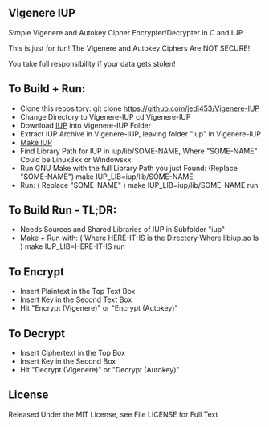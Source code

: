 Vigenere IUP
------------

Simple Vigenere and Autokey Cipher Encrypter/Decrypter in C and IUP

This is just for fun!  The Vigenere and Autokey Ciphers Are NOT SECURE!

You take full responsibility if your data gets stolen!


To Build + Run:
---------
- Clone this repository:
    git clone https://github.com/jedi453/Vigenere-IUP
- Change Directory to Vigenere-IUP
    cd Vigenere-IUP
- Download [IUP](http://webserver2.tecgraf.puc-rio.br/iup/) into Vigenere-IUP Folder
- Extract IUP Archive in Vigenere-IUP, leaving folder "iup" in Vigenere-IUP
- [Make IUP](http://webserver2.tecgraf.puc-rio.br/iup/en/building.html)
- Find Library Path for IUP in iup/lib/SOME-NAME, Where "SOME-NAME" Could be Linux3xx or Windowsxx
- Run GNU Make with the full Library Path you just Found: (Replace "SOME-NAME")
    make IUP_LIB=iup/lib/SOME-NAME
- Run: ( Replace "SOME-NAME" )
    make IUP_LIB=iup/lib/SOME-NAME run

To Build Run - TL;DR:
---------------------
- Needs Sources and Shared Libraries of IUP in Subfolder "iup"
- Make + Run with: ( Where HERE-IT-IS is the Directory Where libiup.so Is )
    make IUP_LIB=HERE-IT-IS run


To Encrypt
----------
- Insert Plaintext in the Top Text Box
- Insert Key in the Second Text Box
- Hit "Encrypt (Vigenere)" or "Encrypt (Autokey)"


To Decrypt
----------
- Insert Ciphertext in the Top Box
- Insert Key in the Second Box
- Hit "Decrypt (Vigenere)" or "Decrypt (Autokey)"


License
-------
Released Under the MIT License, see File LICENSE for Full Text


